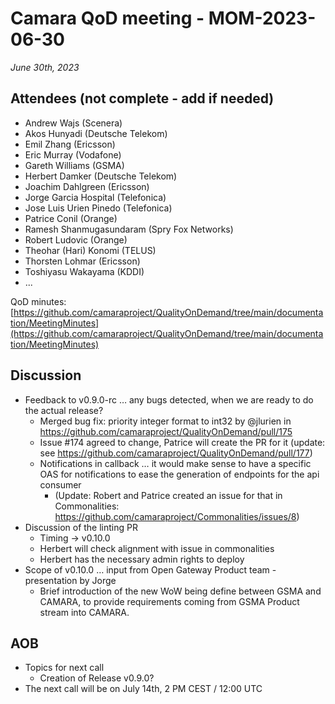 # Camara QoD meeting - MOM-2023-06-30

*June 30th, 2023*

## Attendees (not complete - add if needed)

* Andrew Wajs (Scenera)
* Akos Hunyadi (Deutsche Telekom)
* Emil Zhang (Ericsson)
* Eric Murray (Vodafone)
* Gareth Williams (GSMA)
* Herbert Damker (Deutsche Telekom)
* Joachim Dahlgreen (Ericsson)
* Jorge Garcia Hospital (Telefonica)
* Jose Luis Urien Pinedo (Telefonica)
* Patrice Conil (Orange)
* Ramesh Shanmugasundaram (Spry Fox Networks)
* Robert Ludovic (Orange)
* Theohar (Hari) Konomi (TELUS)
* Thorsten Lohmar (Ericsson)
* Toshiyasu Wakayama (KDDI)
* ...

QoD minutes: [https://github.com/camaraproject/QualityOnDemand/tree/main/documentation/MeetingMinutes](https://github.com/camaraproject/QualityOnDemand/tree/main/documentation/MeetingMinutes)


## Discussion

* Feedback to v0.9.0-rc … any bugs detected, when we are ready to do the actual release?
    * Merged bug fix: priority integer format to int32 by @jlurien in https://github.com/camaraproject/QualityOnDemand/pull/175 
    * Issue #174 agreed to change, Patrice will create the PR for it (update: see https://github.com/camaraproject/QualityOnDemand/pull/177)
    * Notifications in callback … it would make sense to have a specific OAS for notifications to ease the generation of endpoints for the api consumer
      * (Update: Robert and Patrice created an issue for that in Commonalities: https://github.com/camaraproject/Commonalities/issues/8)
* Discussion of the linting PR
    * Timing -> v0.10.0
    * Herbert will check alignment with issue in commonalities
    * Herbert has the necessary admin rights to deploy
* Scope of v0.10.0 … input from Open Gateway Product team - presentation by Jorge
    * Brief introduction of the new WoW being define between GSMA and CAMARA, to provide requirements coming from GSMA Product stream into CAMARA. 


## AOB

* Topics for next call
  * Creation of Release v0.9.0?
* The next call will be on July 14th, 2 PM CEST / 12:00 UTC
